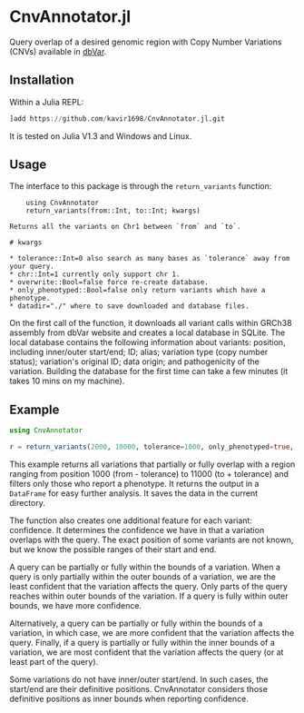 # CnvAnnotator.jl

Query overlap of a desired genomic region with Copy Number Variations (CNVs) available in [dbVar](https://www.ncbi.nlm.nih.gov/dbvar).

## Installation

Within a Julia REPL:

```jl
]add https://github.com/kavir1698/CnvAnnotator.jl.git
```
It is tested on Julia V1.3 and Windows and Linux.

## Usage

The interface to this package is through the `return_variants` function:

```
    using CnvAnnotator
    return_variants(from::Int, to::Int; kwargs)

Returns all the variants on Chr1 between `from` and `to`.

# kwargs

* tolerance::Int=0 also search as many bases as `tolerance` away from your query.
* chr::Int=1 currently only support chr 1. 
* overwrite::Bool=false force re-create database.
* only_phenotyped::Bool=false only return variants which have a phenotype.
* datadir="./" where to save downloaded and database files.
```

On the first call of the function, it downloads all variant calls within GRCh38 assembly from dbVar website and creates a local database in SQLite. The local database contains the following information about variants: position, including inner/outer start/end; ID; alias; variation type (copy number status); variation's original ID; data origin; and pathogenicity of the variation. Building the database for the first time can take a few minutes (it takes 10 mins on my machine).

## Example

```julia
using CnvAnnotator

r = return_variants(2000, 10000, tolerance=1000, only_phenotyped=true, datadir="./")
```

This example returns all variations that partially or fully overlap with a region ranging from position 1000 (from - tolerance) to 11000 (to + tolerance) and filters only those who report a phenotype. It returns the output in a `DataFrame` for easy further analysis. It saves the data in the current directory.

The function also creates one additional feature for each variant: confidence. It determines the confidence we have in that a variation overlaps with the query. The exact position of some variants are not known, but we know the possible ranges of their start and end. 

A query can be partially or fully within the bounds of a variation. When a query is only partially within the outer bounds of a variation, we are the least confident that the variation affects the query. Only parts of the query reaches within outer bounds of the variation. If a query is fully within outer bounds, we have more confidence.

Alternatively, a query can be partially or fully within the bounds of a variation, in which case, we are more confident that the variation affects the query. Finally, if a query is partially or fully within the inner bounds of a variation, we are most confident that the variation affects the query (or at least part of the query).

Some variations do not have inner/outer start/end. In such cases, the start/end are their definitive positions. CnvAnnotator considers those definitive positions as inner bounds when reporting confidence.
